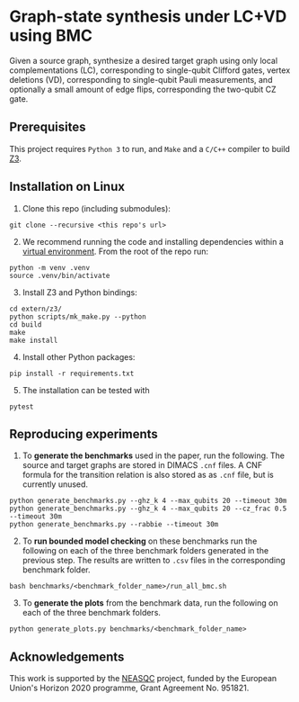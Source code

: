# Graph-state synthesis under LC+VD using BMC
Given a source graph, synthesize a desired target graph using only local complementations (LC), corresponding to single-qubit Clifford gates, vertex deletions (VD), corresponding to single-qubit Pauli measurements, and optionally a small amount of edge flips, corresponding the two-qubit CZ gate.

## Prerequisites
This project requires `Python 3` to run, and `Make` and a `C/C++` compiler to build [Z3](https://github.com/Z3Prover/z3).


## Installation on Linux
1. Clone this repo (including submodules):
```shell
git clone --recursive <this repo's url>
```

2. We recommend running the code and installing dependencies within a [virtual environment](https://docs.python.org/3/tutorial/venv.html). From the root of the repo run:
```shell
python -m venv .venv
source .venv/bin/activate
```

3. Install Z3 and Python bindings:
```shell
cd extern/z3/
python scripts/mk_make.py --python
cd build
make
make install
```

4. Install other Python packages:
```shell
pip install -r requirements.txt
```

5. The installation can be tested with
```shell
pytest
```


## Reproducing experiments
1. To **generate the benchmarks** used in the paper, run the following. The source and target graphs are stored in DIMACS `.cnf` files. A CNF formula for the transition relation is also stored as as `.cnf` file, but is currently unused.
```shell
python generate_benchmarks.py --ghz_k 4 --max_qubits 20 --timeout 30m
python generate_benchmarks.py --ghz_k 4 --max_qubits 20 --cz_frac 0.5 --timeout 30m
python generate_benchmarks.py --rabbie --timeout 30m
```

2. To **run bounded model checking** on these benchmarks run the following on each of the three benchmark folders generated in the previous step. The results are written to `.csv` files in the corresponding benchmark folder.
```shell
bash benchmarks/<benchmark_folder_name>/run_all_bmc.sh
```

3. To **generate the plots** from the benchmark data, run the following on each of the three benchmark folders.
```
python generate_plots.py benchmarks/<benchmark_folder_name>
```


## Acknowledgements
This work is supported by the [NEASQC](https://cordis.europa.eu/project/id/951821) project, funded by the European Union's Horizon 2020 programme, Grant Agreement No. 951821.
